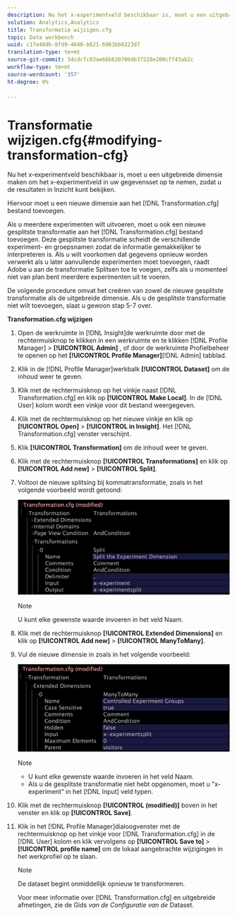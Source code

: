 ```yaml
---
description: Nu het x-experimentveld beschikbaar is, moet u een uitgebreide dimensie maken om het x-experimentveld in uw gegevensset op te nemen, zodat u de resultaten in Inzicht kunt bekijken.
solution: Analytics,Analytics
title: Transformatie wijzigen.cfg
topic: Data workbench
uuid: c17e48db-8fd9-4640-b621-6963bb8223d7
translation-type: tm+mt
source-git-commit: 34cdcfc83ae6bb620706db37228e200cff43ab2c
workflow-type: tm+mt
source-wordcount: '357'
ht-degree: 0%

---
```



# Transformatie wijzigen.cfg{#modifying-transformation-cfg}

Nu het x-experimentveld beschikbaar is, moet u een uitgebreide dimensie maken om het x-experimentveld in uw gegevensset op te nemen, zodat u de resultaten in Inzicht kunt bekijken.

Hiervoor moet u een nieuwe dimensie aan het [!DNL Transformation.cfg] bestand toevoegen.

Als u meerdere experimenten wilt uitvoeren, moet u ook een nieuwe gesplitste transformatie aan het [!DNL Transformation.cfg] bestand toevoegen. Deze gesplitste transformatie scheidt de verschillende experiment- en groepsnamen zodat de informatie gemakkelijker te interpreteren is. Als u wilt voorkomen dat gegevens opnieuw worden verwerkt als u later aanvullende experimenten moet toevoegen, raadt Adobe u aan de transformatie Splitsen toe te voegen, zelfs als u momenteel niet van plan bent meerdere experimenten uit te voeren.

De volgende procedure omvat het creëren van zowel de nieuwe gesplitste transformatie als de uitgebreide dimensie. Als u de gesplitste transformatie niet wilt toevoegen, slaat u gewoon stap 5-7 over.

**Transformation.cfg wijzigen**

1. Open de werkruimte in [!DNL Insight]de werkruimte door met de rechtermuisknop te klikken in een werkruimte en te klikken [!DNL Profile Manager] > **[!UICONTROL Admin]** , of door de werkruimte Profielbeheer te openen op het **[!UICONTROL Profile Manager]**[!DNL Admin] tabblad.
1. Klik in de [!DNL Profile Manager]werkbalk **[!UICONTROL Dataset]** om de inhoud weer te geven.
1. Klik met de rechtermuisknop op het vinkje naast [!DNL Transformation.cfg] en klik op **[!UICONTROL Make Local]**. In de [!DNL User] kolom wordt een vinkje voor dit bestand weergegeven.
1. Klik met de rechtermuisknop op het nieuwe vinkje en klik op **[!UICONTROL Open]** > **[!UICONTROL in Insight]**. Het [!DNL Transformation.cfg] venster verschijnt.
1. Klik **[!UICONTROL Transformation]** om de inhoud weer te geven.
1. Klik met de rechtermuisknop **[!UICONTROL Transformations]** en klik op **[!UICONTROL Add new]** > **[!UICONTROL Split]**.
1. Voltooi de nieuwe splitsing bij kommatransformatie, zoals in het volgende voorbeeld wordt getoond:

   ![Stapinfo](assets/New_split_transformation.png)

   >[!NOTE]
   >
   >U kunt elke gewenste waarde invoeren in het veld Naam.

1. Klik met de rechtermuisknop **[!UICONTROL Extended Dimensions]** en klik op **[!UICONTROL Add new]** > **[!UICONTROL ManyToMany]**.
1. Vul de nieuwe dimensie in zoals in het volgende voorbeeld:

   ![Stapinfo](assets/New_Dimension_controlled_experiment_groups.png)

   >[!NOTE]
   >
   >* U kunt elke gewenste waarde invoeren in het veld Naam.
   >* Als u de gesplitste transformatie niet hebt opgenomen, moet u &quot;x-experiment&quot; in het [!DNL Input] veld typen.


1. Klik met de rechtermuisknop **[!UICONTROL (modified)]** boven in het venster en klik op **[!UICONTROL Save]**.
1. Klik in het [!DNL Profile Manager]dialoogvenster met de rechtermuisknop op het vinkje voor [!DNL Transformation.cfg] in de [!DNL User] kolom en klik vervolgens op **[!UICONTROL Save to]** > **[!UICONTROL profile name]** om de lokaal aangebrachte wijzigingen in het werkprofiel op te slaan.

   >[!NOTE]
   >
   >De dataset begint onmiddellijk opnieuw te transformeren.

   Voor meer informatie over [!DNL Transformation.cfg] en uitgebreide afmetingen, zie de Gids *van de Configuratie van de* Dataset.
